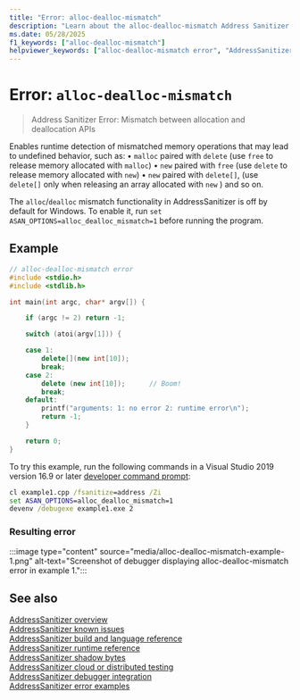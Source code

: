 ```yaml
---
title: "Error: alloc-dealloc-mismatch"
description: "Learn about the alloc-dealloc-mismatch Address Sanitizer error."
ms.date: 05/28/2025
f1_keywords: ["alloc-dealloc-mismatch"]
helpviewer_keywords: ["alloc-dealloc-mismatch error", "AddressSanitizer error alloc-dealloc-mismatch"]
---
```

# Error: `alloc-dealloc-mismatch`

> Address Sanitizer Error: Mismatch between allocation and deallocation APIs

Enables runtime detection of mismatched memory operations that may lead to undefined behavior, such as:
•	`malloc` paired with `delete` (use `free` to release memory allocated with `malloc`)
•	`new` paired with `free` (use `delete` to release memory allocated with `new`)
•	`new` paired with `delete[]`, (use `delete[]` only when releasing an array allocated with `new` ) and so on.

The `alloc`/`dealloc` mismatch functionality in AddressSanitizer is off by default for Windows. To enable it, run `set ASAN_OPTIONS=alloc_dealloc_mismatch=1` before running the program.

## Example

```cpp
// alloc-dealloc-mismatch error
#include <stdio.h>
#include <stdlib.h>

int main(int argc, char* argv[]) {

    if (argc != 2) return -1;

    switch (atoi(argv[1])) {

    case 1:
        delete[](new int[10]);
        break;
    case 2:
        delete (new int[10]);      // Boom!
        break;
    default:
        printf("arguments: 1: no error 2: runtime error\n");
        return -1;
    }

    return 0;
}
```

To try this example, run the following commands in a Visual Studio 2019 version 16.9 or later [developer command prompt](../build/building-on-the-command-line.md#developer_command_prompt_shortcuts):

```cmd
cl example1.cpp /fsanitize=address /Zi
set ASAN_OPTIONS=alloc_dealloc_mismatch=1
devenv /debugexe example1.exe 2
```

### Resulting error

:::image type="content" source="media/alloc-dealloc-mismatch-example-1.png" alt-text="Screenshot of debugger displaying alloc-dealloc-mismatch error in example 1.":::

## See also

[AddressSanitizer overview](asan.md)\
[AddressSanitizer known issues](asan-known-issues.md)\
[AddressSanitizer build and language reference](asan-building.md)\
[AddressSanitizer runtime reference](asan-runtime.md)\
[AddressSanitizer shadow bytes](asan-shadow-bytes.md)\
[AddressSanitizer cloud or distributed testing](asan-offline-crash-dumps.md)\
[AddressSanitizer debugger integration](asan-debugger-integration.md)\
[AddressSanitizer error examples](asan-error-examples.md)
